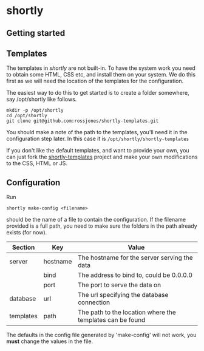 # shortly


## Getting started



## Templates

The templates in *shortly* are not built-in. To have the system work you need to obtain some HTML, CSS etc, and install them on your system.
We do this first as we will need the location of the templates for the configuration.

The easiest way to do this to get started is to create a folder somewhere, say /opt/shortly like follows.

    mkdir -p /opt/shortly
    cd /opt/shortly
    git clone git@github.com:rossjones/shortly-templates.git
    
You should make a note of the path to the templates, you'll need it in the configuration step later.  In this case it is `/opt/shortly/shortly-templates`   
    
If you don't like the default templates, and want to provide your own, you can just fork the [shortly-templates](git@github.com:rossjones/shortly-templates.git) project and make your own modifications to the CSS, HTML or JS.

## Configuration

Run

    shortly make-config <filename>

<filename> should be the name of a file to contain the configuration. If the filename provided is a full path, you need to make sure the folders in the path already exists (for now).


|Section|Key|Value|
|----|----|----|
|server|hostname|The hostname for the server serving the data|
||bind|The address to bind to, could be 0.0.0.0|
||port|The port to serve the data on|
|database|url|The url specifying the database connection|
|templates|path|The path to the location where the templates can be found|

The defaults in the config file generated by 'make-config' will not work, you **must** change the values in the file.

